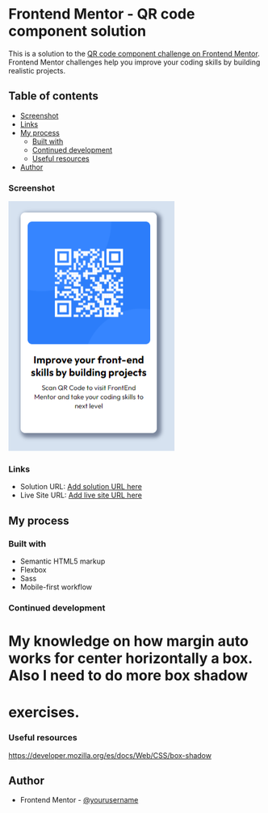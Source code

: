 # Frontend Mentor - QR code component solution

This is a solution to the [QR code component challenge on Frontend Mentor](https://www.frontendmentor.io/challenges/qr-code-component-iux_sIO_H). Frontend Mentor challenges help you improve your coding skills by building realistic projects. 

## Table of contents

  - [Screenshot](#screenshot)
  - [Links](#links)
- [My process](#my-process)
  - [Built with](#built-with)
  - [Continued development](#continued-development)
  - [Useful resources](#useful-resources)
- [Author](#author)



### Screenshot

![](./src/images/screenshot.png)

### Links

- Solution URL: [Add solution URL here](https://github.com/VHIzq/qr-code-component)
- Live Site URL: [Add live site URL here](https://vhizq.github.io/qr-code-component/)

## My process

### Built with

- Semantic HTML5 markup
- Flexbox
- Sass
- Mobile-first workflow

### Continued development

# My knowledge on how margin auto works for center horizontally a box. Also I need to do more box shadow
# exercises.


### Useful resources

https://developer.mozilla.org/es/docs/Web/CSS/box-shadow

## Author

- Frontend Mentor - [@yourusername](https://www.frontendmentor.io/profile/VHIzq)

